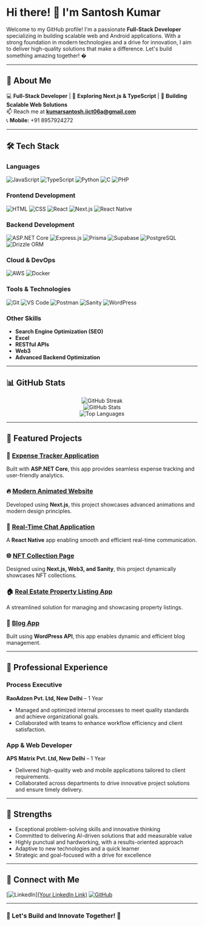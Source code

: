 # Hi there! 👋 I'm Santosh Kumar

Welcome to my GitHub profile! I'm a passionate **Full-Stack Developer** specializing in building scalable web and Android applications. With a strong foundation in modern technologies and a drive for innovation, I aim to deliver high-quality solutions that make a difference. Let's build something amazing together! �

---

## 🚀 About Me

💻 **Full-Stack Developer** | 🌱 **Exploring Next.js & TypeScript** | 🔭 **Building Scalable Web Solutions**  
📫 Reach me at **kumarsantosh.iict06a@gmail.com**  
📞 **Mobile:** +91 8957924272  

---

## 🛠 Tech Stack

### **Languages**
![JavaScript](https://img.shields.io/badge/-JavaScript-F7DF1E?style=for-the-badge&logo=javascript&logoColor=black)
![TypeScript](https://img.shields.io/badge/-TypeScript-007ACC?style=for-the-badge&logo=typescript&logoColor=white)
![Python](https://img.shields.io/badge/-Python-3776AB?style=for-the-badge&logo=python&logoColor=white)
![C](https://img.shields.io/badge/-C-A8B9CC?style=for-the-badge&logo=c&logoColor=black)
![PHP](https://img.shields.io/badge/-PHP-777BB4?style=for-the-badge&logo=php&logoColor=white)

### **Frontend Development**
![HTML](https://img.shields.io/badge/-HTML-E34F26?style=for-the-badge&logo=html5&logoColor=white)
![CSS](https://img.shields.io/badge/-CSS-1572B6?style=for-the-badge&logo=css3&logoColor=white)
![React](https://img.shields.io/badge/-React-61DAFB?style=for-the-badge&logo=react&logoColor=black)
![Next.js](https://img.shields.io/badge/-Next.js-000000?style=for-the-badge&logo=next.js)
![React Native](https://img.shields.io/badge/-React%20Native-61DAFB?style=for-the-badge&logo=react&logoColor=black)

### **Backend Development**
![ASP.NET Core](https://img.shields.io/badge/-ASP.NET%20Core-512BD4?style=for-the-badge&logo=.net&logoColor=white)
![Express.js](https://img.shields.io/badge/-Express.js-000000?style=for-the-badge&logo=express&logoColor=white)
![Prisma](https://img.shields.io/badge/-Prisma-2D3748?style=for-the-badge&logo=prisma&logoColor=white)
![Supabase](https://img.shields.io/badge/-Supabase-3ECF8E?style=for-the-badge&logo=supabase&logoColor=white)
![PostgreSQL](https://img.shields.io/badge/-PostgreSQL-4169E1?style=for-the-badge&logo=postgresql&logoColor=white)
![Drizzle ORM](https://img.shields.io/badge/-Drizzle%20ORM-FF6C37?style=for-the-badge)

### **Cloud & DevOps**
![AWS](https://img.shields.io/badge/-AWS-232F3E?style=for-the-badge&logo=amazon-aws)
![Docker](https://img.shields.io/badge/-Docker-2496ED?style=for-the-badge&logo=docker&logoColor=white)

### **Tools & Technologies**
![Git](https://img.shields.io/badge/-Git-F05032?style=for-the-badge&logo=git&logoColor=white)
![VS Code](https://img.shields.io/badge/-VS%20Code-007ACC?style=for-the-badge&logo=visual-studio-code&logoColor=white)
![Postman](https://img.shields.io/badge/-Postman-FF6C37?style=for-the-badge&logo=postman&logoColor=white)
![Sanity](https://img.shields.io/badge/-Sanity-F03E2F?style=for-the-badge&logo=sanity&logoColor=white)
![WordPress](https://img.shields.io/badge/-WordPress-21759B?style=for-the-badge&logo=wordpress&logoColor=white)

### **Other Skills**
- **Search Engine Optimization (SEO)**
- **Excel**
- **RESTful APIs**
- **Web3**
- **Advanced Backend Optimization**

---

## 📊 GitHub Stats

<div align="center">
  <img src="https://github-readme-streak-stats.herokuapp.com/?user=iamsajan1&theme=radical&hide_border=true" alt="GitHub Streak"/>
  <br/>
  <img src="https://github-readme-stats.vercel.app/api?username=iamsajan1&show_icons=true&theme=radical" alt="GitHub Stats"/>
  <br/>
  <img src="https://github-readme-stats.vercel.app/api/top-langs/?username=iamsajan1&layout=compact&theme=radical" alt="Top Languages"/>
</div>

---

## 📌 Featured Projects

### 🔹 **[Expense Tracker Application](https://github.com/iamsajan1/expense-tracker)**  
Built with **ASP.NET Core**, this app provides seamless expense tracking and user-friendly analytics.

### 🔥 **[Modern Animated Website](https://github.com/iamsajan1/modern-website)**  
Developed using **Next.js**, this project showcases advanced animations and modern design principles.

### 💬 **[Real-Time Chat Application](https://github.com/iamsajan1/chatapp)**  
A **React Native** app enabling smooth and efficient real-time communication.

### 🌐 **[NFT Collection Page](https://github.com/iamsajan1/nft-collection)**  
Designed using **Next.js, Web3, and Sanity**, this project dynamically showcases NFT collections.

### 🏠 **[Real Estate Property Listing App](https://github.com/iamsajan1/real-estate-app)**  
A streamlined solution for managing and showcasing property listings.

### 📝 **[Blog App](https://github.com/iamsajan1/blog-app)**  
Built using **WordPress API**, this app enables dynamic and efficient blog management.

---

## 💼 Professional Experience

### **Process Executive**  
**RaoAdzen Pvt. Ltd, New Delhi** – 1 Year  
- Managed and optimized internal processes to meet quality standards and achieve organizational goals.
- Collaborated with teams to enhance workflow efficiency and client satisfaction.

### **App & Web Developer**  
**APS Matrix Pvt. Ltd, New Delhi** – 1 Year  
- Delivered high-quality web and mobile applications tailored to client requirements.
- Collaborated across departments to drive innovative project solutions and ensure timely delivery.

---

## 🌟 Strengths

- Exceptional problem-solving skills and innovative thinking
- Committed to delivering AI-driven solutions that add measurable value
- Highly punctual and hardworking, with a results-oriented approach
- Adaptive to new technologies and a quick learner
- Strategic and goal-focused with a drive for excellence

---

## 🤝 Connect with Me

[![LinkedIn](https://img.shields.io/badge/LinkedIn-0A66C2?style=for-the-badge&logo=linkedin&logoColor=white)][(Your LinkedIn Link)](https://www.linkedin.com/in/santosh-kumar-shrivastava-b6623a14a/)
[![GitHub](https://img.shields.io/badge/GitHub-181717?style=for-the-badge&logo=github&logoColor=white)](https://github.com/iamsajan1)

---

### 🚀 Let's Build and Innovate Together! 🚀
